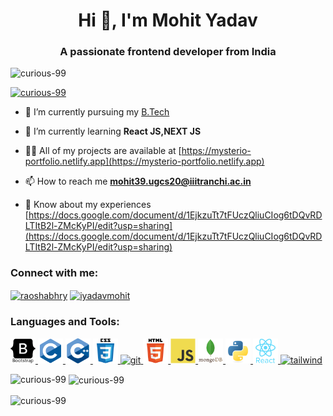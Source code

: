 <h1 align="center">Hi 👋, I'm Mohit Yadav</h1>
<h3 align="center">A passionate frontend developer from India</h3>

<p align="left"> <img src="https://komarev.com/ghpvc/?username=curious-99&label=Profile%20views&color=0e75b6&style=flat" alt="curious-99" /> </p>

<p align="left"> <a href="https://github.com/ryo-ma/github-profile-trophy"><img src="https://github-profile-trophy.vercel.app/?username=curious-99" alt="curious-99" /></a> </p>

- 🔭 I’m currently pursuing my [B.Tech](https://iiitranchi.ac.in)

- 🌱 I’m currently learning **React JS,NEXT JS**

- 👨‍💻 All of my projects are available at [https://mysterio-portfolio.netlify.app](https://mysterio-portfolio.netlify.app)

- 📫 How to reach me **mohit39.ugcs20@iiitranchi.ac.in**

- 📄 Know about my experiences [https://docs.google.com/document/d/1EjkzuTt7tFUczQliuCIog6tDQvRDLTItB2l-ZMcKyPI/edit?usp=sharing](https://docs.google.com/document/d/1EjkzuTt7tFUczQliuCIog6tDQvRDLTItB2l-ZMcKyPI/edit?usp=sharing)

<h3 align="left">Connect with me:</h3>
<p align="left">
<a href="https://twitter.com/raoshabhry" target="blank"><img align="center" src="https://raw.githubusercontent.com/rahuldkjain/github-profile-readme-generator/master/src/images/icons/Social/twitter.svg" alt="raoshabhry" height="30" width="40" /></a>
<a href="https://instagram.com/iyadavmohit" target="blank"><img align="center" src="https://raw.githubusercontent.com/rahuldkjain/github-profile-readme-generator/master/src/images/icons/Social/instagram.svg" alt="iyadavmohit" height="30" width="40" /></a>
</p>

<h3 align="left">Languages and Tools:</h3>
<p align="left"> <a href="https://getbootstrap.com" target="_blank" rel="noreferrer"> <img src="https://raw.githubusercontent.com/devicons/devicon/master/icons/bootstrap/bootstrap-plain-wordmark.svg" alt="bootstrap" width="40" height="40"/> </a> <a href="https://www.cprogramming.com/" target="_blank" rel="noreferrer"> <img src="https://raw.githubusercontent.com/devicons/devicon/master/icons/c/c-original.svg" alt="c" width="40" height="40"/> </a> <a href="https://www.w3schools.com/cpp/" target="_blank" rel="noreferrer"> <img src="https://raw.githubusercontent.com/devicons/devicon/master/icons/cplusplus/cplusplus-original.svg" alt="cplusplus" width="40" height="40"/> </a> <a href="https://www.w3schools.com/css/" target="_blank" rel="noreferrer"> <img src="https://raw.githubusercontent.com/devicons/devicon/master/icons/css3/css3-original-wordmark.svg" alt="css3" width="40" height="40"/> </a> <a href="https://git-scm.com/" target="_blank" rel="noreferrer"> <img src="https://www.vectorlogo.zone/logos/git-scm/git-scm-icon.svg" alt="git" width="40" height="40"/> </a> <a href="https://www.w3.org/html/" target="_blank" rel="noreferrer"> <img src="https://raw.githubusercontent.com/devicons/devicon/master/icons/html5/html5-original-wordmark.svg" alt="html5" width="40" height="40"/> </a> <a href="https://developer.mozilla.org/en-US/docs/Web/JavaScript" target="_blank" rel="noreferrer"> <img src="https://raw.githubusercontent.com/devicons/devicon/master/icons/javascript/javascript-original.svg" alt="javascript" width="40" height="40"/> </a> <a href="https://www.mongodb.com/" target="_blank" rel="noreferrer"> <img src="https://raw.githubusercontent.com/devicons/devicon/master/icons/mongodb/mongodb-original-wordmark.svg" alt="mongodb" width="40" height="40"/> </a> <a href="https://www.python.org" target="_blank" rel="noreferrer"> <img src="https://raw.githubusercontent.com/devicons/devicon/master/icons/python/python-original.svg" alt="python" width="40" height="40"/> </a> <a href="https://reactjs.org/" target="_blank" rel="noreferrer"> <img src="https://raw.githubusercontent.com/devicons/devicon/master/icons/react/react-original-wordmark.svg" alt="react" width="40" height="40"/> </a> <a href="https://tailwindcss.com/" target="_blank" rel="noreferrer"> <img src="https://www.vectorlogo.zone/logos/tailwindcss/tailwindcss-icon.svg" alt="tailwind" width="40" height="40"/> </a> </p>

<p><img align="left" src="https://github-readme-stats.vercel.app/api/top-langs?username=curious-99&show_icons=true&locale=en&layout=compact" alt="curious-99" /></p>

<p>&nbsp;<img align="center" src="https://github-readme-stats.vercel.app/api?username=curious-99&show_icons=true&locale=en" alt="curious-99" /></p>

<p><img align="center" src="https://github-readme-streak-stats.herokuapp.com/?user=curious-99&" alt="curious-99" /></p>

